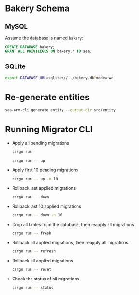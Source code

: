 # Bakery Schema

## MySQL

Assume the database is named `bakery`:

```sql
CREATE DATABASE bakery;
GRANT ALL PRIVILEGES ON bakery.* TO sea;
```

## SQLite

```sh
export DATABASE_URL=sqlite://../bakery.db?mode=rwc
```

# Re-generate entities

```sh
sea-orm-cli generate entity --output-dir src/entity
```

# Running Migrator CLI

- Apply all pending migrations
    ```sh
    cargo run
    ```
    ```sh
    cargo run -- up
    ```
- Apply first 10 pending migrations
    ```sh
    cargo run -- up -n 10
    ```
- Rollback last applied migrations
    ```sh
    cargo run -- down
    ```
- Rollback last 10 applied migrations
    ```sh
    cargo run -- down -n 10
    ```
- Drop all tables from the database, then reapply all migrations
    ```sh
    cargo run -- fresh
    ```
- Rollback all applied migrations, then reapply all migrations
    ```sh
    cargo run -- refresh
    ```
- Rollback all applied migrations
    ```sh
    cargo run -- reset
    ```
- Check the status of all migrations
    ```sh
    cargo run -- status
    ```
